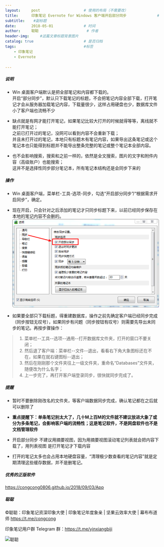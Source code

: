 ```yaml
---
layout:     post                    # 使用的布局（不需要改）
title:      印象笔记 Evernote for Windows 客户端开启部分同步              # 标题 
subtitle:    #副标题
date:       2018-05-01              # 时间
author:     聪聪                      # 作者
header-img:     #这篇文章标题背景图片
catalog: true                       # 是否归档
tags:                               #标签
    - 印象笔记
    - Evernote

---
```


##### 说明
* Win 桌面客户端默认是把全部笔记和内容都下载的。<br/>
开启“部分同步”，默认只下载笔记的标题，不会把笔记内容全部下载，打开笔记才会从服务器加载笔记内容，下载量很少，这样占用硬盘也少，数据库文件小了客户端也流畅不少

* 缺点就是有网才能打开笔记，如果笔记比较大打开的时候就得等等，离线就不能打开笔记；<br/>
之前已打开过的笔记，没网可以看到内容不会重新下载；<br/>
并且未打开过的笔记，本地只有标题木有笔记内容，如果导出这条笔记或这个笔记本也只能得到标题并不能导出整条完整的笔记或整个笔记本全部内容。

* 也不会影响搜索，搜索和之前一样的，依然是全文搜索，图片的文字和附件内容（高级账户）也能搜索；<br/>
这并不是选择性同步部分笔记本，所有笔记本结构还是会同步下来的

##### 操作
* Win 桌面客户端，菜单栏-工具-选项-同步，勾选“开启部分同步”/“根据需求开启同步”，确定。
* 现在开启，只会针对之后添加的笔记才只同步标题下来，以前已经同步保存在本地的笔记内容不会删的。
![congcong](/img/Demand-Sync.png)

* 如果要全部只下载标题，得重建数据库，操作之前先确定客户端已经同步完成（同步按钮无叹号），如果同步有问题（同步按钮有叹号）则需要先导出未同步的笔记。再按步骤操作：
> 1. 菜单栏--工具--选项--通用--打开数据库文件夹，打开的窗口不要关闭；<br/>
> 2. 然后退了客户端：菜单栏--文件--退出，看看右下角大象图标还在不在，如果在就右键图标--退出；<br/>
> 3. 然后在刚刚那个文件夹往上一级文件夹，重命名“Databases”文件夹，随便改为什么名字；<br/>
> 4. 上一步完了，再打开客户端登录同步，很快就同步完成了。

##### 提醒
* 暂时不要删除刚改名的文件夹，等客户端数据同步完成，确认笔记都在之后就可以删除了

* **重点提醒下：单条笔记别太大了，几十M上百M的文件就不建议放进大象了或分为多条笔记，会影响客户端的流畅性；这是笔记软件，不是网盘软件也不是文档管理软件**

* 开启部分同步 不建议用摘要视图，因为用摘要视图滚动笔记列表就会把内容下载了，用列表视图 是打开笔记才下载内容

* 打开的笔记太多也会占用本地硬盘容量，“清理极少数查看的笔记内容”就是定期清理这些缓存数据，并不是删笔记。

##### 优秀的正版软件
<https://congcong0806.github.io/2018/09/03/App>

##### 聪聪
&copy;聪聪：印象笔记资深印象大使 | 印象笔记年度象亲 | 坚果云效率大使 | 幕布布道师 <https://t.me/congcong>

印象笔记用户群 Telegram 群：<https://t.me/yinxiangbiji>

![聪聪](https://i.v2ex.co/9dFf23f7.png)

